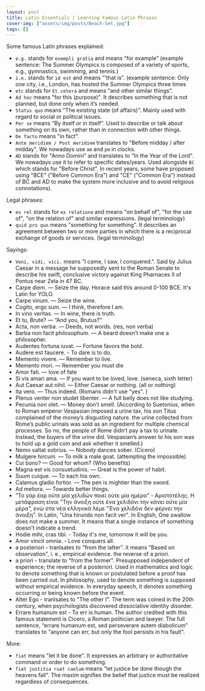 ```yaml
---
layout: post
title: Latin Essentials | Learning Famous Latin Phrases
cover-img: ["assets/img/posts/Beach-Set.jpg"]
tags: []
---
```


Some famous Latin phrases explained:
* `e.g.` stands for `exempli gratia` and means “for example” (example sentence: The Summer Olympics is composed of a variety of sports, e.g., gymnastics, swimming, and tennis.)
* `i.e.` stands for `id est` and means “'that is”. (example sentence: Only one city, i.e., London, has hosted the Summer Olympics three times 
* `etc` stands for `Et cetera` and means "and other similar things". 
* `Ad hoc` means "for this (purpose)". It describes something that is not planned, but done only when it’s needed.
* `Status quo` means "The existing state (of affairs)". Mainly used with regard to social or political issues.
* `Per se` means "By itself or in itself". Used to describe or talk about something on its own, rather than in connection with other things.
* `De facto` means "in fact".
* `Ante meridiem / Post meridiem` translates to "Before midday / after midday". We nowadays use `am` and `pm` in clocks.
* `AD` stands for "Anno Domini" and translates to "In the Year of the Lord". We nowadays use it to refer to specific dates/years. Used alongside `BC` which stands for "Before Christ". In recent years, some have proposed using "BCE" ("Before Common Era") and "CE" ("Common Era") instead of BC and AD to make the system more inclusive and to avoid religious connotations).

Legal phrases:
* `ex rel` stands for `ex relatione` and means  "on behalf of", "for the use of", "on the relation of" and similar expressions. (legal terminology)
* `quid pro quo` means "something for something". It describes an agreement between two or more parties in which there is a reciprocal exchange of goods or services. (legal terminology)

Sayings: 
* `Veni, vidi, vici.` means "I came, I saw, I conquered.". Said by Julius Caesar in a message he supposedly sent to the Roman Senate to describe his swift, conclusive victory against King Pharnaces II of Pontus near Zela in 47 BC.
* Carpe diem. — Seize the day. Horace said this around 0-100 BCE. It's Latin for YOLO. 
* Carpe vinum. — Seize the wine.
* Cogito, ergo sum. — I think, therefore I am.
* In vino veritas. — In wine, there is truth.
* Et tu, Brute? — “And you, Brutus?”
* Acta, non verba. — Deeds, not words. (res, non verba)
* Barba non facit philosophum. — A beard doesn’t make one a philosopher.
* Audentes fortuna iuvat. — Fortune favors the bold.
* Audere est faucere. - To dare is to do.
* Memento vivere. — Remember to live.
* Memento mori. — Remember you must die
* Amor fati. — love of fate
* Si vis amari ama. — If you want to be loved, love. (seneca, sixth letter)
* Aut Caesar aut nihil. — Either Caesar or nothing. (all or nothing)
* Ita vero. — Thus indeed. (Romans didn't use "yes". )
* Plenus venter non studet libenter. — A full belly does not like studying.
* Pecunia non olet. — Money don’t smell. (According to Suetonius, when to Roman emperor Vespasian imposed a urine tax, his son Titus complained of the money’s disgusting nature. the urine collected from Rome’s public urinals was sold as an ingredient for multiple chemical processes. So no, the people of Rome didn’t pay a tax to urinate. Instead, the buyers of the urine did. Vespasian’s answer to his son was to hold up a gold coin and ask whether it smelled.)
* Nemo saltat sobrius. — Nobody dances sober. (Cicero)
* Mulgere hircum. — To milk a male goat. (attempting the impossible)
* Cui bono? — Good for whom? (Who benefits)
* Magna est vis consuetudinis. — Great is the power of habit.
* Suum cuique. — To each his own.
* Calamus gladio fortior. — The pen is mightier than the sword.
* Ad meliora. — Towards better things.
* "Το γάρ έαρ ούτε μία χελιδών ποιεί ούτε μία ημέρα" - Αριστοτέλης. Η μετάφραση είναι "Την άνοιξη ούτε ένα χελιδόνι την κάνει ούτε μία μέρα", ενώ στα νέα ελληνικά λέμε "Ένα χελιδόνι δεν φέρνει την άνοιξη". In Latin, "Una hirundo non facit ver". In English, One swallow does not make a summer. It means that a single instance of something doesn't indicate a trend.
* Hodie mihi, cras tibi. - Today it's me, tomorrow it will be you.
* Amor vincit omnia. - Love conquers all.
* a posteriori - tranlsates to "from the latter". it means "Based on observation", i. e., empirical evidence. the reverse of a priori.
* a priori - translate to "from the former". Presupposed independent of experience; the reverse of a posteriori. Used in mathematics and logic to denote something that is known or postulated before a proof has been carried out. In philosophy, used to denote something is supposed without empirical evidence. In everyday speech, it denotes something occurring or being known before the event.
* Alter Ego - tranlsates to "The other I". The term was coined in the 20th century, when psychologists discovered dissociative identity disorder. 
* Errare humanum est - To err is human. The author credited with this famous statement is Cicero, a Roman politician and lawyer. The full sentence, “errare humanum est, sed perseverare autem diabolicum” translates to "anyone can err, but only the fool persists in his fault".



More:
* `fiat` means "let it be done". It expresses an arbitrary or authoritative command or order to do something.
* `fiat justitia ruat caelum` means "let justice be done though the heavens fall". The maxim signifies the belief that justice must be realized regardless of consequences.

